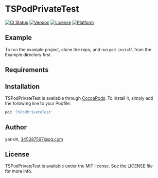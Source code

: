 # TSPodPrivateTest

[![CI Status](https://img.shields.io/travis/yanxin/TSPodPrivateTest.svg?style=flat)](https://travis-ci.org/yanxin/TSPodPrivateTest)
[![Version](https://img.shields.io/cocoapods/v/TSPodPrivateTest.svg?style=flat)](https://cocoapods.org/pods/TSPodPrivateTest)
[![License](https://img.shields.io/cocoapods/l/TSPodPrivateTest.svg?style=flat)](https://cocoapods.org/pods/TSPodPrivateTest)
[![Platform](https://img.shields.io/cocoapods/p/TSPodPrivateTest.svg?style=flat)](https://cocoapods.org/pods/TSPodPrivateTest)

## Example

To run the example project, clone the repo, and run `pod install` from the Example directory first.

## Requirements

## Installation

TSPodPrivateTest is available through [CocoaPods](https://cocoapods.org). To install
it, simply add the following line to your Podfile:

```ruby
pod 'TSPodPrivateTest'
```

## Author

yanxin, 345387567@qq.com

## License

TSPodPrivateTest is available under the MIT license. See the LICENSE file for more info.
